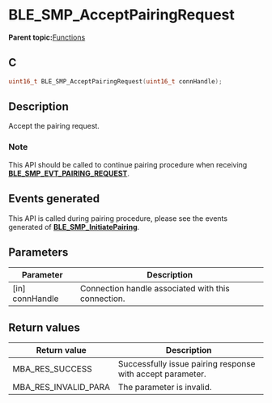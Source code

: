 # BLE\_SMP\_AcceptPairingRequest

**Parent topic:**[Functions](GUID-B4A018ED-CB34-4D52-A7F9-3E7808C43BF8.md)

## C

```c
uint16_t BLE_SMP_AcceptPairingRequest(uint16_t connHandle);
```

## Description

Accept the pairing request.

### Note

This API should be called to continue pairing procedure when receiving **[BLE\_SMP\_EVT\_PAIRING\_REQUEST](GUID-184B99E4-8C26-4312-8593-3EE58F9E842B.md)**.

## Events generated

This API is called during pairing procedure, please see the events generated of **[BLE\_SMP\_InitiatePairing](GUID-87C9F8A4-1DC1-46A3-80E1-B84D5145BB8D.md)**.

## Parameters

|Parameter|Description|
|---------|-----------|
|\[in\] connHandle|Connection handle associated with this connection.|

## Return values

|Return value|Description|
|------------|-----------|
|MBA\_RES\_SUCCESS|Successfully issue pairing response with accept parameter.|
|MBA\_RES\_INVALID\_PARA|The parameter is invalid.|

